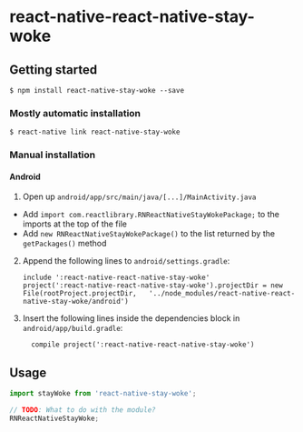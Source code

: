 
# react-native-react-native-stay-woke

## Getting started

`$ npm install react-native-stay-woke --save`

### Mostly automatic installation

`$ react-native link react-native-stay-woke`

### Manual installation


#### Android

1. Open up `android/app/src/main/java/[...]/MainActivity.java`
  - Add `import com.reactlibrary.RNReactNativeStayWokePackage;` to the imports at the top of the file
  - Add `new RNReactNativeStayWokePackage()` to the list returned by the `getPackages()` method
2. Append the following lines to `android/settings.gradle`:
  	```
  	include ':react-native-react-native-stay-woke'
  	project(':react-native-react-native-stay-woke').projectDir = new File(rootProject.projectDir, 	'../node_modules/react-native-react-native-stay-woke/android')
  	```
3. Insert the following lines inside the dependencies block in `android/app/build.gradle`:
  	```
      compile project(':react-native-react-native-stay-woke')
  	```


## Usage
```javascript
import stayWoke from 'react-native-stay-woke';

// TODO: What to do with the module?
RNReactNativeStayWoke;
```
  